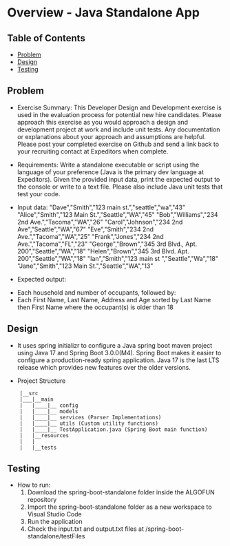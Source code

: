 # Overview - Java Standalone App

## Table of Contents
* [Problem](#problem)
* [Design](#design)
* [Testing](#testing)

## Problem
* Exercise Summary: This Developer Design and Development exercise is used in the evaluation process for potential new hire candidates.  Please approach this exercise as you would approach a design and development project at work and include unit tests.  Any documentation or explanations about your approach and assumptions are helpful.  Please post your completed exercise on Github and send a link back to your recruiting contact at Expeditors when complete.

* Requirements: Write a standalone executable or script using the language of your preference (Java is the primary dev language at Expeditors).  Given the provided input data, print the expected output to the console or write to a text file.  Please also include Java unit tests that test your code.

* Input data:
"Dave","Smith","123 main st.","seattle","wa","43"
"Alice","Smith","123 Main St.","Seattle","WA","45"
"Bob","Williams","234 2nd Ave.","Tacoma","WA","26"
"Carol","Johnson","234 2nd Ave","Seattle","WA","67"
"Eve","Smith","234 2nd Ave.","Tacoma","WA","25"
"Frank","Jones","234 2nd Ave.","Tacoma","FL","23"
"George","Brown","345 3rd Blvd., Apt. 200","Seattle","WA","18"
"Helen","Brown","345 3rd Blvd. Apt. 200","Seattle","WA","18"
"Ian","Smith","123 main st ","Seattle","Wa","18"
"Jane","Smith","123 Main St.","Seattle","WA","13"

* Expected output: 
- Each household and number of occupants, followed by:
- Each First Name, Last Name, Address and Age sorted by Last Name then First Name where the occupant(s) is older than 18

## Design

* It uses spring initializr to configure a Java spring boot maven project using Java 17 and Spring Boot 3.0.0(M4). Spring Boot makes it easier to configure a production-ready spring application. Java 17 is the last LTS release which provides new features over the older versions. 

* Project Structure
```
	|__src
	|___|__main
	|   |____|__ config
	|   |____|__ models
	|   |____|__ services (Parser Implementations)
    |   |____|__ utils (Custom utility functions)
    |	|____|__ TestApplication.java (Spring Boot main function)
	|	|__resources
	|	|
	|	|__tests
```

## Testing
* How to run:
    1. Download the spring-boot-standalone folder inside the ALGOFUN repository
    2. Import the spring-boot-standalone folder as a new workspace to Visual Studio Code
    3. Run the application
    4. Check the input.txt and output.txt files at /spring-boot-standalone/testFiles



